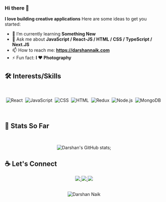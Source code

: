 ### Hi there 👋


**I love building creative applications** 
Here are some ideas to get you started:


- 🌱 I’m currently learning **Something New**
- 💬 Ask me about **JavaScript / React-JS / HTML / CSS  / TypeScript / Next.JS**
- 📫 How to reach me: **https://darshannaik.com**
- ⚡ Fun fact:  **I ❤️ Photography**

## 🛠 Interests/Skills
 <br/>
 
<div align="center" >
  
  ![React](https://img.shields.io/badge/react%20-%2320232a.svg?&style=for-the-badge&logo=react&logoColor=%2361DAFB)&nbsp;
  ![JavaScript](https://img.shields.io/badge/javascript%20-%23323330.svg?&style=for-the-badge&logo=javascript&logoColor=%23F7DF1E)&nbsp;
  ![CSS](https://img.shields.io/badge/css3%20-%231572B6.svg?&style=for-the-badge&logo=css3&logoColor=white)&nbsp;
  ![HTML](https://img.shields.io/badge/html5%20-%23E34F26.svg?&style=for-the-badge&logo=html5&logoColor=white)&nbsp;
  ![Redux](https://img.shields.io/badge/redux-%23593d88.svg?&style=for-the-badge&logo=redux&logoColor=white)&nbsp;
  ![Node.js](https://img.shields.io/badge/node.js%20-%2343853D.svg?&style=for-the-badge&logo=node.js&logoColor=white)&nbsp;
  ![MongoDB](https://img.shields.io/badge/MongoDB-%234ea94b.svg?&style=for-the-badge&logo=mongodb&logoColor=white)&nbsp;
  
  </div>
  
 <br/>
 
 ## 👷 Stats So Far
 
  <br/>
  
  <div align="center" >
  
 ![Darshan's GitHub stats](https://github-readme-stats.vercel.app/api?username=Darshan-Naik&theme=dark&show_icons=true);
  
  </div>
  
  ## ☕ Let's Connect
    
  <div align="center" >
 <a href="https://www.linkedin.com/in/darshannaik1995">
   <img src="https://img.icons8.com/nolan/50/linkedin.png"/> </a>
	<a href="https://darshannaik.com">
    <img src="https://img.icons8.com/nolan/50/domain.png"/>
  </a>
  <a href="https://medium.com/@darshu8314">
     <img src="https://img.icons8.com/nolan/50/medium-new.png"/> </a>
 </div>
  

  <br/>
  <div align="center" >
	
![Darshan Naik](https://media.licdn.com/dms/image/C4D16AQE2cggLzKI5PA/profile-displaybackgroundimage-shrink_350_1400/0/1615865200544?e=1698278400&v=beta&t=REUHyeCkF9S_SpX5joq5EPyjd9uBsP6VimWj93b91bI)
  
 </div>
  
